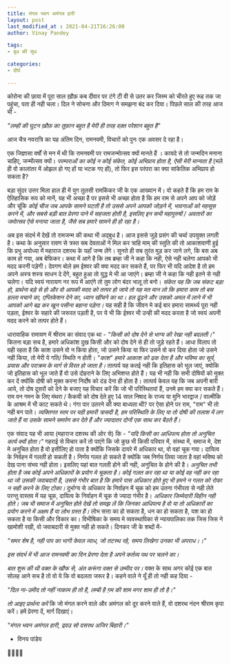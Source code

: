 ```yaml
---
title: मंगल भवन अमंगल हारी
layout: post
last_modified_at : 2021-04-21T16:26:00
author: Vinay Pandey

tags:
- बुध की सुध

categories:
- दीर्घ

---
```


कोरोना की छाया में पूरा साल ख़ौफ़ कब दीवार पर टंगे टी वी से उतर कर जिस्म को चीरते हुए रूह तक जा पहुंचा, पता ही नही चला। दिल ने सोचना और दिमाग ने समझना बंद कर दिया। पिछले साल की तरह आज भी - 

_"लम्हों की घुटन_
_ख़ौफ़ का तूफ़ान बहुत है_
_मेरी ही तरह_
_वक़्त परेशान बहुत है"_

आज चैत्र नवरात्रि का यह अंतिम दिन, रामनवमी, विचारों को पुनः एक अवसर दे रहा है। 

एक जिज्ञासा वर्षों से मन में थी कि रामनवमी पर रामजन्मोत्सव क्यों मानते हैं । कायदे से तो जन्मदिन मनाना चाहिए, जन्मोंत्सव क्यों। *परम्पराओं का कोई न कोई संकेत, कोई अभिप्राय होता है, ऐसी मेरी मान्यता है* (भले ही वो कालांतर में ओझल हो गए हों या भटक गए हों), तो फिर इस परंपरा का क्या सांकेतिक अभिप्राय हो सकता है?  

बड़ा सुंदर उत्तर मिला हाल ही में  युग तुलसी रामकिंकर जी के एक आख्यान में। वो कहते हैं कि  हम राम के ऐतिहासिक रूप को मानें, यह भी अच्छा है पर इससे भी अच्छा होता है कि हम राम से अपने आप को जोड़ें और चूंकि *कोई चीज जब आपके सामने घटती है तो उससे अपने आपको जोड़ने में, भावनाओं को महसूस करने में, और सबसे बड़ी बात प्रेरणा पाने में सहजता होती है, इसलिए इन सभी महापुरुषों / अवतारों का जमोत्सव ऐसे मनाया जाता है, जैसे सब हमारे सामने ही हो रहा है।* 

अब इस संदर्भ में देखें तो रामजन्म की कथा भी अद्बुध है। आज इससे जुड़े प्रसंग की चर्चा उपयुक्त लगती है। कथा के अनुसार रावण से त्रस्त सब देवताओं ने मिल कर त्राहि माम् की स्तुति की तो आकाशवाणी हुई कि प्रभु अयोध्या में महाराज दशरथ के यहाँ जन्म लेंगे। सुनते ही सब तुरंत मुड़ कर जाने लगे, कि बस अब काम हो गया, अब बेफिकर। कथा में आगे है कि तब ब्रम्हा जी ने कहा कि नही, ऐसे नही चलेगा आपको भी मदद करनी पड़ेगी। देवगण बोले हम ईश्वर की क्या मदद कर सकते हैं, पर फिर भी यदि आदेश है तो हम अपने अस्त्र शस्त्र साधन दे देंगे, बहुत हुआ तो युद्ध मे भी आ जाएंगे। ब्रम्हा जी ने कहा कि नही इतने से नही चलेगा। यदि स्वयं नारायण नर रूप में आएंगे तो तुम लोग बंदर भालू तो बनो। *संकेत यह कि जब संकट बड़ा हो, प्रार्थना बड़े से हो और वो आपकी मदद को तत्पर हो जाये तो यह मत मान लो कि हमारा काम तो बस हल्ला मचाने का, एप्लिकेशन देने का, ध्यान खींचने का था। हल ढूंढने और उसको अमल में लाने में भी आपको आगे बढ़ कर खून पसीना बहाना पड़ेगा।* यह सही है कि जीवन मे कई बार हमारा सामर्थ्य पूरा नही पड़ता, ईश्वर के सहारे की जरूरत पड़ती है, पर ये भी कि ईश्वर भी उन्ही की मदद करता है जो स्वयं अपनी मदद करने को तत्पर होते हैं। 

धारावाहिक रामायण में श्रीराम का संवाद एक था - *_"किसी को दोष देने से भाग्य की रेखा नही बदलती।_"* कितना बड़ा सच है, हमारे अधिकांश दुख किसी और को दोष देने से ही तो जुड़े रहते हैं। आधा विलाप तो यही रहता है कि काश उसने वो न किया होता, जो उसने किया या फिर उसने वो कर दिया होता जो उसने नही किया, तो मेरी ये गति/ स्थिति न होती। *"काश" हमारे आकाश को ढक देता है और  भविष्य का सूर्य, प्रयास और पराक्रम के मार्ग से विरत हो जाता है।* तात्पर्य यह कतई नही कि इतिहास को भूल जाएं, क्योकि जो इतिहास को भूल जाते हैं वो उसे दोहराने के लिए अभिशप्त होते हैं। यह भी नही कि सभी दोषियों को मुक्त कर दें क्योंकि दोषी को मुक्त करना निर्दोष को दंड देना ही होता है। तात्पर्य केवल यह कि जब अपनी बारी आये, तो दोष दूसरों को देने के बजाए  यह विचार करें कि जो भी परिस्थितयां हैं, उनमे हम क्या कर सकते हैं। राम वन गमन के लिए मंथरा / कैकयी को दोष देते हुए 14 साल निषाद के राज्य या मुनि भारद्वाज / वाल्मीकि के आश्रम में भी काट सकते थे। गंगा पार उतरने की क्या बाध्यता थी? पर ऐसा होने पर राम, "राम" भी तो नही बन पाते। *व्यक्तिगत स्तर पर यही हमारी त्रासदी है, हम परिस्थिति के लिए या तो दोषी की तलाश में लग जाते हैं या उसके सामने समर्पण कर देते हैं और ज्यादातर दोनों एक साथ कर बैठते हैं।*

एक संवाद यह भी आया (महाराज दशरथ की ओर से) कि - *_"यदि किसी का आधिपत्य होता तो अनुचित कार्य क्यों होता।"_*  गहराई से विचार करें तो पाएंगे कि जो कुछ भी किसी परिवार में, संस्था में, समाज मे, देश मे अनुचित होता है वो इसीलिए हो पाता है क्योंकि  जिसके दायरे में अधिकार था, वो वहां चूक गया। दायित्व के निर्वहन में गलती हो सकती है। निर्णय गलत हो सकते हैं क्योंकि जब निर्णय लिया जाता है वहां भविष्य को देख पाना संभव नही होता। इसलिए यहां बात गलती होने की नही, अनुचित के होने की है। *अनुचित तभी होता है जब कोई अपने अधिकारों के प्रयोग मे चूकता है। कोई गलत कर रहा था या कोई वह नही कर रहा था जो उसकी जवाबदारी है, उससे गंभीर बात है कि हमारे पास अधिकार होते हुए भी हमने न गलत को रोका न सही करने के लिए टोका।* दुर्भाग्य से अधिकार के निर्वाहन में चूक को हम उतना गंभीरता से नही लेते परन्तु वास्तव में यह चूक, दायित्व के निर्वाहन में चूक से ज्यादा गंभीर है। *अधिकार जिम्मेदारी विहीन नही होते। जब भी समाज में अनुचित होते देखें तो समझ लें कि  जिनका आधिपत्य है वो या तो अधिकारों का प्रयोग करने में अक्षम हैं या लोभ ग्रस्त हैं।* लोभ सत्ता का हो सकता है, धन का हो सकता है, यश का हो सकता है या किसी और विकार का। विभीषिका के समय मे व्यवस्थापिका से न्यायपालिका तक जिस जिस ने खामोशी रखी, वो जवाबदारी से मुक्त नही हो सकते। दिनकर जी के शब्दों में-

 _"समर शेष है, नही पाप का भागी केवल व्याध,_
_जो तटस्थ रहे, समय लिखेगा उनका भी अपराध।।"_

*इस संदर्भ में भी आज रामनवमी का दिन प्रेरणा देता है अपने कर्तव्य पथ पर चलने का।* 

*बात शुरू की थी वक्त के खौफ से, अंत करूंगा वक्त से उम्मीद पर।* वक्त के साथ अगर कोई एक बात सोलह आने सच है तो वो ये कि वो बदलता जरूर है। कहने वाले ने यूँ ही तो नही कह दिया -

_"दिल ना-उमीद तो नहीं_
_नाकाम ही तो है,_
_लम्बी है ग़म की शाम_
_मगर शाम ही तो है।"_

*तो आइए प्रार्थना करें* कि जो मंगल करने वाले और अमंगल को दूर करने वाले हैं, वो दशरथ नंदन श्रीराम कृपा करें। हमें प्रेरणा दें, मार्ग दिखाएं।

*"मंगल भवन अमंगल हारी,*
*द्रवउ सो दसरथ अजिर बिहारी।"*

- विनय पांडेय

🙏🌷🌷🙏
